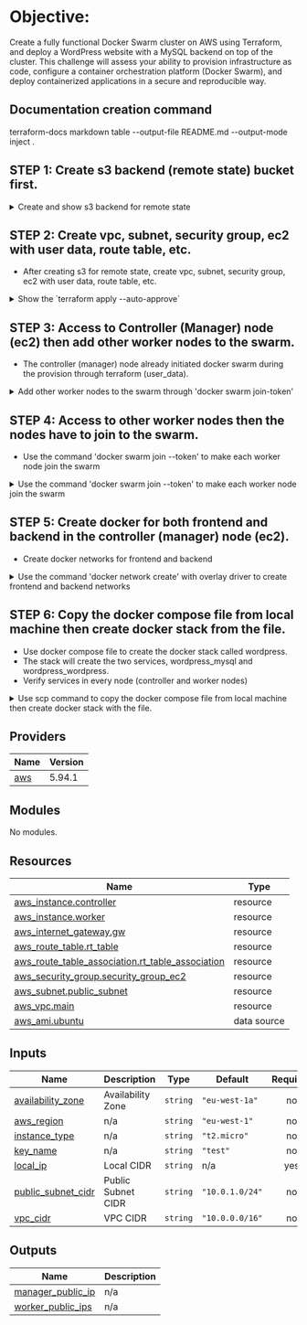 <!-- BEGIN_TF_DOCS -->
# Objective:
Create a fully functional Docker Swarm cluster on AWS using Terraform, and deploy a WordPress website with a MySQL backend on top of the cluster.
This challenge will assess your ability to provision infrastructure as code, configure a container orchestration platform (Docker Swarm), and deploy containerized applications in a secure and reproducible way.

## Documentation creation command
terraform-docs markdown table --output-file README.md --output-mode inject .  

## STEP 1: Create s3 backend (remote state) bucket first.

<details>
  <summary>Create and show s3 backend for remote state</summary>

```
bootstrap git:(main) ✗ terraform plan                                                              
aws_dynamodb_table.terraform_locks: Refreshing state... [id=module_practice_db]
aws_s3_bucket.terraform_state: Refreshing state... [id=dockerswarm-practice-bucket]
aws_s3_bucket_versioning.versioning: Refreshing state... [id=dockerswarm-practice-bucket]
aws_s3_bucket_server_side_encryption_configuration.encryption: Refreshing state... [id=dockerswarm-practice-bucket]

Your infrastructure matches the configuration.
```
</details>

## STEP 2: Create vpc, subnet, security group, ec2 with user data, route table, etc.
- After creating s3 for remote state, create vpc, subnet, security group, ec2 with user data, route table, etc.

<details>
  <summary>Show the `terraform apply --auto-approve`</summary>

```
week9 git:(main) ✗ terraform apply --auto-approve
data.aws_ami.ubuntu: Reading...
data.aws_ami.ubuntu: Read complete after 0s [id=ami-05718e63cb39fcdb1]

Terraform used the selected providers to generate the following execution plan. Resource actions are indicated with the following symbols:
  + create

Terraform will perform the following actions:

  # aws_instance.controller will be created
  + resource "aws_instance" "controller" {
      + ami                                  = "ami-05718e63cb39fcdb1"
      + arn                                  = (known after apply)
      + associate_public_ip_address          = (known after apply)
      + availability_zone                    = (known after apply)
      + cpu_core_count                       = (known after apply)
      + cpu_threads_per_core                 = (known after apply)
      + disable_api_stop                     = (known after apply)
      + disable_api_termination              = (known after apply)
      + ebs_optimized                        = (known after apply)
      + enable_primary_ipv6                  = (known after apply)
      + get_password_data                    = false
      + host_id                              = (known after apply)
      + host_resource_group_arn              = (known after apply)
      + iam_instance_profile                 = (known after apply)
      + id                                   = (known after apply)
      + instance_initiated_shutdown_behavior = (known after apply)
      + instance_lifecycle                   = (known after apply)
      + instance_state                       = (known after apply)
      + instance_type                        = "t2.micro"
      + ipv6_address_count                   = (known after apply)
      + ipv6_addresses                       = (known after apply)
      + key_name                             = "test"
      + monitoring                           = (known after apply)
      + outpost_arn                          = (known after apply)
      + password_data                        = (known after apply)
      + placement_group                      = (known after apply)
      + placement_partition_number           = (known after apply)
      + primary_network_interface_id         = (known after apply)
      + private_dns                          = (known after apply)
      + private_ip                           = (known after apply)
      + public_dns                           = (known after apply)
      + public_ip                            = (known after apply)
      + secondary_private_ips                = (known after apply)
      + security_groups                      = (known after apply)
      + source_dest_check                    = true
      + spot_instance_request_id             = (known after apply)
      + subnet_id                            = (known after apply)
      + tags                                 = {
          + "Name" = "Controller Node Instance"
        }
      + tags_all                             = {
          + "Name" = "Controller Node Instance"
        }
      + tenancy                              = (known after apply)
      + user_data                            = "2663ed642b630f3460891f6610534009174b2e86"
      + user_data_base64                     = (known after apply)
      + user_data_replace_on_change          = false
      + vpc_security_group_ids               = (known after apply)

      + capacity_reservation_specification (known after apply)

      + cpu_options (known after apply)

      + ebs_block_device (known after apply)

      + enclave_options (known after apply)

      + ephemeral_block_device (known after apply)

      + instance_market_options (known after apply)

      + maintenance_options (known after apply)

      + metadata_options (known after apply)

      + network_interface (known after apply)

      + private_dns_name_options (known after apply)

      + root_block_device (known after apply)
    }

  # aws_instance.worker[0] will be created
  + resource "aws_instance" "worker" {
      + ami                                  = "ami-05718e63cb39fcdb1"
      + arn                                  = (known after apply)
      + associate_public_ip_address          = (known after apply)
      + availability_zone                    = (known after apply)
      + cpu_core_count                       = (known after apply)
      + cpu_threads_per_core                 = (known after apply)
      + disable_api_stop                     = (known after apply)
      + disable_api_termination              = (known after apply)
      + ebs_optimized                        = (known after apply)
      + enable_primary_ipv6                  = (known after apply)
      + get_password_data                    = false
      + host_id                              = (known after apply)
      + host_resource_group_arn              = (known after apply)
      + iam_instance_profile                 = (known after apply)
      + id                                   = (known after apply)
      + instance_initiated_shutdown_behavior = (known after apply)
      + instance_lifecycle                   = (known after apply)
      + instance_state                       = (known after apply)
      + instance_type                        = "t2.micro"
      + ipv6_address_count                   = (known after apply)
      + ipv6_addresses                       = (known after apply)
      + key_name                             = "test"
      + monitoring                           = (known after apply)
      + outpost_arn                          = (known after apply)
      + password_data                        = (known after apply)
      + placement_group                      = (known after apply)
      + placement_partition_number           = (known after apply)
      + primary_network_interface_id         = (known after apply)
      + private_dns                          = (known after apply)
      + private_ip                           = (known after apply)
      + public_dns                           = (known after apply)
      + public_ip                            = (known after apply)
      + secondary_private_ips                = (known after apply)
      + security_groups                      = (known after apply)
      + source_dest_check                    = true
      + spot_instance_request_id             = (known after apply)
      + subnet_id                            = (known after apply)
      + tags                                 = {
          + "Name" = "Worker Node Instance"
        }
      + tags_all                             = {
          + "Name" = "Worker Node Instance"
        }
      + tenancy                              = (known after apply)
      + user_data                            = "e419caabfb30f06f6fe6a075e1a16490f1f92a25"
      + user_data_base64                     = (known after apply)
      + user_data_replace_on_change          = false
      + vpc_security_group_ids               = (known after apply)

      + capacity_reservation_specification (known after apply)

      + cpu_options (known after apply)

      + ebs_block_device (known after apply)

      + enclave_options (known after apply)

      + ephemeral_block_device (known after apply)

      + instance_market_options (known after apply)

      + maintenance_options (known after apply)

      + metadata_options (known after apply)

      + network_interface (known after apply)

      + private_dns_name_options (known after apply)

      + root_block_device (known after apply)
    }

  # aws_instance.worker[1] will be created
  + resource "aws_instance" "worker" {
      + ami                                  = "ami-05718e63cb39fcdb1"
      + arn                                  = (known after apply)
      + associate_public_ip_address          = (known after apply)
      + availability_zone                    = (known after apply)
      + cpu_core_count                       = (known after apply)
      + cpu_threads_per_core                 = (known after apply)
      + disable_api_stop                     = (known after apply)
      + disable_api_termination              = (known after apply)
      + ebs_optimized                        = (known after apply)
      + enable_primary_ipv6                  = (known after apply)
      + get_password_data                    = false
      + host_id                              = (known after apply)
      + host_resource_group_arn              = (known after apply)
      + iam_instance_profile                 = (known after apply)
      + id                                   = (known after apply)
      + instance_initiated_shutdown_behavior = (known after apply)
      + instance_lifecycle                   = (known after apply)
      + instance_state                       = (known after apply)
      + instance_type                        = "t2.micro"
      + ipv6_address_count                   = (known after apply)
      + ipv6_addresses                       = (known after apply)
      + key_name                             = "test"
      + monitoring                           = (known after apply)
      + outpost_arn                          = (known after apply)
      + password_data                        = (known after apply)
      + placement_group                      = (known after apply)
      + placement_partition_number           = (known after apply)
      + primary_network_interface_id         = (known after apply)
      + private_dns                          = (known after apply)
      + private_ip                           = (known after apply)
      + public_dns                           = (known after apply)
      + public_ip                            = (known after apply)
      + secondary_private_ips                = (known after apply)
      + security_groups                      = (known after apply)
      + source_dest_check                    = true
      + spot_instance_request_id             = (known after apply)
      + subnet_id                            = (known after apply)
      + tags                                 = {
          + "Name" = "Worker Node Instance"
        }
      + tags_all                             = {
          + "Name" = "Worker Node Instance"
        }
      + tenancy                              = (known after apply)
      + user_data                            = "e419caabfb30f06f6fe6a075e1a16490f1f92a25"
      + user_data_base64                     = (known after apply)
      + user_data_replace_on_change          = false
      + vpc_security_group_ids               = (known after apply)

      + capacity_reservation_specification (known after apply)

      + cpu_options (known after apply)

      + ebs_block_device (known after apply)

      + enclave_options (known after apply)

      + ephemeral_block_device (known after apply)

      + instance_market_options (known after apply)

      + maintenance_options (known after apply)

      + metadata_options (known after apply)

      + network_interface (known after apply)

      + private_dns_name_options (known after apply)

      + root_block_device (known after apply)
    }

  # aws_internet_gateway.gw will be created
  + resource "aws_internet_gateway" "gw" {
      + arn      = (known after apply)
      + id       = (known after apply)
      + owner_id = (known after apply)
      + tags     = {
          + "Name" = "main"
        }
      + tags_all = {
          + "Name" = "main"
        }
      + vpc_id   = (known after apply)
    }

  # aws_route_table.rt_table will be created
  + resource "aws_route_table" "rt_table" {
      + arn              = (known after apply)
      + id               = (known after apply)
      + owner_id         = (known after apply)
      + propagating_vgws = (known after apply)
      + route            = [
          + {
              + cidr_block                 = "0.0.0.0/0"
              + gateway_id                 = (known after apply)
                # (11 unchanged attributes hidden)
            },
        ]
      + tags             = {
          + "Name" = "main-route-table"
        }
      + tags_all         = {
          + "Name" = "main-route-table"
        }
      + vpc_id           = (known after apply)
    }

  # aws_route_table_association.rt_table_association will be created
  + resource "aws_route_table_association" "rt_table_association" {
      + id             = (known after apply)
      + route_table_id = (known after apply)
      + subnet_id      = (known after apply)
    }

  # aws_security_group.security_group_ec2 will be created
  + resource "aws_security_group" "security_group_ec2" {
      + arn                    = (known after apply)
      + description            = "Allow ssh inbound traffic and all outbound traffic"
      + egress                 = [
          + {
              + cidr_blocks      = [
                  + "0.0.0.0/0",
                ]
              + from_port        = 0
              + ipv6_cidr_blocks = []
              + prefix_list_ids  = []
              + protocol         = "-1"
              + security_groups  = []
              + self             = false
              + to_port          = 0
                # (1 unchanged attribute hidden)
            },
        ]
      + id                     = (known after apply)
      + ingress                = [
          + {
              + cidr_blocks      = [
                  + "10.0.1.0/24",
                ]
              + from_port        = 2377
              + ipv6_cidr_blocks = []
              + prefix_list_ids  = []
              + protocol         = "tcp"
              + security_groups  = []
              + self             = false
              + to_port          = 2377
                # (1 unchanged attribute hidden)
            },
          + {
              + cidr_blocks      = [
                  + "10.0.1.0/24",
                ]
              + from_port        = 4789
              + ipv6_cidr_blocks = []
              + prefix_list_ids  = []
              + protocol         = "tcp"
              + security_groups  = []
              + self             = false
              + to_port          = 4789
                # (1 unchanged attribute hidden)
            },
          + {
              + cidr_blocks      = [
                  + "10.0.1.0/24",
                ]
              + description      = "Swarm node discovery (TCP)"
              + from_port        = 7946
              + ipv6_cidr_blocks = []
              + prefix_list_ids  = []
              + protocol         = "tcp"
              + security_groups  = []
              + self             = false
              + to_port          = 7946
            },
          + {
              + cidr_blocks      = [
                  + "10.0.1.0/24",
                ]
              + description      = "Swarm node discovery (UDP)"
              + from_port        = 7946
              + ipv6_cidr_blocks = []
              + prefix_list_ids  = []
              + protocol         = "udp"
              + security_groups  = []
              + self             = false
              + to_port          = 7946
            },
          + {
              + cidr_blocks      = [
                  + "88.217.180.87/32",
                ]
              + from_port        = 22
              + ipv6_cidr_blocks = []
              + prefix_list_ids  = []
              + protocol         = "tcp"
              + security_groups  = []
              + self             = false
              + to_port          = 22
                # (1 unchanged attribute hidden)
            },
          + {
              + cidr_blocks      = [
                  + "88.217.180.87/32",
                ]
              + from_port        = 443
              + ipv6_cidr_blocks = []
              + prefix_list_ids  = []
              + protocol         = "tcp"
              + security_groups  = []
              + self             = false
              + to_port          = 443
                # (1 unchanged attribute hidden)
            },
          + {
              + cidr_blocks      = [
                  + "88.217.180.87/32",
                ]
              + from_port        = 8080
              + ipv6_cidr_blocks = []
              + prefix_list_ids  = []
              + protocol         = "tcp"
              + security_groups  = []
              + self             = false
              + to_port          = 8080
                # (1 unchanged attribute hidden)
            },
          + {
              + cidr_blocks      = [
                  + "88.217.180.87/32",
                ]
              + from_port        = 80
              + ipv6_cidr_blocks = []
              + prefix_list_ids  = []
              + protocol         = "tcp"
              + security_groups  = []
              + self             = false
              + to_port          = 80
                # (1 unchanged attribute hidden)
            },
        ]
      + name                   = "security_group_ec2"
      + name_prefix            = (known after apply)
      + owner_id               = (known after apply)
      + revoke_rules_on_delete = false
      + tags_all               = (known after apply)
      + vpc_id                 = (known after apply)
    }

  # aws_subnet.public_subnet will be created
  + resource "aws_subnet" "public_subnet" {
      + arn                                            = (known after apply)
      + assign_ipv6_address_on_creation                = false
      + availability_zone                              = "eu-west-1a"
      + availability_zone_id                           = (known after apply)
      + cidr_block                                     = "10.0.1.0/24"
      + enable_dns64                                   = false
      + enable_resource_name_dns_a_record_on_launch    = false
      + enable_resource_name_dns_aaaa_record_on_launch = false
      + id                                             = (known after apply)
      + ipv6_cidr_block_association_id                 = (known after apply)
      + ipv6_native                                    = false
      + map_public_ip_on_launch                        = true
      + owner_id                                       = (known after apply)
      + private_dns_hostname_type_on_launch            = (known after apply)
      + tags                                           = {
          + "Name" = "Public Subnet"
        }
      + tags_all                                       = {
          + "Name" = "Public Subnet"
        }
      + vpc_id                                         = (known after apply)
    }

  # aws_vpc.main will be created
  + resource "aws_vpc" "main" {
      + arn                                  = (known after apply)
      + cidr_block                           = "10.0.0.0/16"
      + default_network_acl_id               = (known after apply)
      + default_route_table_id               = (known after apply)
      + default_security_group_id            = (known after apply)
      + dhcp_options_id                      = (known after apply)
      + enable_dns_hostnames                 = (known after apply)
      + enable_dns_support                   = true
      + enable_network_address_usage_metrics = (known after apply)
      + id                                   = (known after apply)
      + instance_tenancy                     = "default"
      + ipv6_association_id                  = (known after apply)
      + ipv6_cidr_block                      = (known after apply)
      + ipv6_cidr_block_network_border_group = (known after apply)
      + main_route_table_id                  = (known after apply)
      + owner_id                             = (known after apply)
      + tags                                 = {
          + "Name" = "main"
        }
      + tags_all                             = {
          + "Name" = "main"
        }
    }

Plan: 9 to add, 0 to change, 0 to destroy.

Changes to Outputs:
  + manager_public_ip = (known after apply)
  + worker_public_ips = [
      + [
          + (known after apply),
          + (known after apply),
        ],
    ]
aws_vpc.main: Creating...
aws_vpc.main: Creation complete after 2s [id=vpc-0d74d88d5e297a6ef]
aws_internet_gateway.gw: Creating...
aws_subnet.public_subnet: Creating...
aws_internet_gateway.gw: Creation complete after 0s [id=igw-0f1fdb3c5c8f7c57e]
aws_route_table.rt_table: Creating...
aws_route_table.rt_table: Creation complete after 1s [id=rtb-0f3d0a1bacef3d3f4]
aws_subnet.public_subnet: Still creating... [10s elapsed]
aws_subnet.public_subnet: Creation complete after 11s [id=subnet-0e0dfc37d741ec9f1]
aws_route_table_association.rt_table_association: Creating...
aws_security_group.security_group_ec2: Creating...
aws_route_table_association.rt_table_association: Creation complete after 0s [id=rtbassoc-015647e75db6521cb]
aws_security_group.security_group_ec2: Creation complete after 2s [id=sg-090bed0a6eecb0260]
aws_instance.worker[0]: Creating...
aws_instance.controller: Creating...
aws_instance.worker[1]: Creating...
aws_instance.worker[0]: Still creating... [10s elapsed]
aws_instance.worker[1]: Still creating... [10s elapsed]
aws_instance.controller: Still creating... [10s elapsed]
aws_instance.worker[1]: Creation complete after 13s [id=i-0aee3ffe692f69b92]
aws_instance.worker[0]: Creation complete after 13s [id=i-0645ac5c2c09a625a]
aws_instance.controller: Creation complete after 13s [id=i-0db573ee165c9c108]

Apply complete! Resources: 9 added, 0 changed, 0 destroyed.

Outputs:

manager_public_ip = "34.245.53.15"
worker_public_ips = [
  [
    "18.202.26.110",
    "54.170.67.87",
  ],
]
```
</details>

## STEP 3: Access to Controller (Manager) node (ec2) then add other worker nodes to the swarm.
- The controller (manager) node already initiated docker swarm during the provision through terraform (user_data). 

<details>
  <summary>Add other worker nodes to the swarm through 'docker swarm join-token'</summary>

```
ubuntu@ip-10-0-1-59:~$ sudo docker swarm join-token worker
To add a worker to this swarm, run the following command:

    docker swarm join --token zxxxxxxx 10.0.1.59:2377
```
</details>

## STEP 4: Access to other worker nodes then the nodes have to join to the swarm.
- Use the command 'docker swarm join --token' to make each worker node join the swarm

<details>
  <summary>Use the command 'docker swarm join --token' to make each worker node join the swarm</summary>

```
ubuntu@ip-10-0-1-112:~$ docker --version
Docker version 28.0.4, build b8034c0
ubuntu@ip-10-0-1-112:~$ sudo docker swarm join --token zxxxxxxxxxx 10.0.1.59:2377
This node joined a swarm as a worker.

ubuntu@ip-10-0-1-21:~$ docker --version
Docker version 28.0.4, build b8034c0
ubuntu@ip-10-0-1-21:~$ sudo docker swarm join --token zxxxxxxxxx 10.0.1.59:2377
This node joined a swarm as a worker.
```
</details>

## STEP 5: Create docker for both frontend and backend in the controller (manager) node (ec2).
- Create docker networks for frontend and backend

<details>
  <summary>Use the command 'docker network create' with overlay driver to create frontend and backend networks</summary>

```
ubuntu@ip-10-0-1-59:~$ sudo docker network create -d overlay frontend-ntwk

ubuntu@ip-10-0-1-59:~$ sudo docker network create -d overlay backend-ntwk
```
</details>

## STEP 6: Copy the docker compose file from local machine then create docker stack from the file.
- Use docker compose file to create the docker stack called wordpress. 
- The stack will create the two services, wordpress_mysql and wordpress_wordpress.
- Verify services in every node (controller and worker nodes)

<details>
  <summary>Use scp command to copy the docker compose file from local machine then create docker stack with the file.</summary>

```
ubuntu@ip-10-0-1-59:~$ sudo docker stack deploy -c docker-compose.yml wordpress
Since --detach=false was not specified, tasks will be created in the background.
In a future release, --detach=false will become the default.
Creating service wordpress_mysql
Creating service wordpress_wordpress
ubuntu@ip-10-0-1-59:~$ sudo docker node ls
ID                            HOSTNAME        STATUS    AVAILABILITY   MANAGER STATUS   ENGINE VERSION
xxxxxxxxxxxxxx    ip-10-0-1-21    Ready     Active                          28.0.4
kkkkkkkkkkkkkk *   ip-10-0-1-59    Ready     Active         Leader           28.0.4
aaaaaaaaaaaaaa     ip-10-0-1-112   Ready     Active                          28.0.4
ubuntu@ip-10-0-1-59:~$ sudo docker node ps
ID             NAME                    IMAGE             NODE           DESIRED STATE   CURRENT STATE            ERROR     PORTS
0xw7zz0tgtsl   wordpress_wordpress.1   wordpress:6.7.2   ip-10-0-1-59   Running         Running 10 seconds ago
ubuntu@ip-10-0-1-59:~$ sudo docker node ps ip-10-0-1-21
ID             NAME                    IMAGE             NODE           DESIRED STATE   CURRENT STATE            ERROR     PORTS
ke057x88myqr   wordpress_mysql.1       mysql:8.0.41      ip-10-0-1-21   Running         Running 27 seconds ago
17g2kj00ydga   wordpress_wordpress.2   wordpress:6.7.2   ip-10-0-1-21   Running         Running 43 seconds ago
ubuntu@ip-10-0-1-59:~$ sudo docker node ps ip-10-0-1-112
ID             NAME                    IMAGE             NODE            DESIRED STATE   CURRENT STATE               ERROR     PORTS
f6wpitai3fzd   wordpress_wordpress.3   wordpress:6.7.2   ip-10-0-1-112   Running         Running about an hour ago
ubuntu@ip-10-0-1-59:~$ sudo docker node ps ip-10-0-1-59
ID             NAME                    IMAGE             NODE           DESIRED STATE   CURRENT STATE               ERROR     PORTS
0xw7zz0tgtsl   wordpress_wordpress.1   wordpress:6.7.2   ip-10-0-1-59   Running         Running about an hour ago
```
</details>

## Providers

| Name | Version |
|------|---------|
| <a name="provider_aws"></a> [aws](#provider\_aws) | 5.94.1 |

## Modules

No modules.

## Resources

| Name | Type |
|------|------|
| [aws_instance.controller](https://registry.terraform.io/providers/hashicorp/aws/latest/docs/resources/instance) | resource |
| [aws_instance.worker](https://registry.terraform.io/providers/hashicorp/aws/latest/docs/resources/instance) | resource |
| [aws_internet_gateway.gw](https://registry.terraform.io/providers/hashicorp/aws/latest/docs/resources/internet_gateway) | resource |
| [aws_route_table.rt_table](https://registry.terraform.io/providers/hashicorp/aws/latest/docs/resources/route_table) | resource |
| [aws_route_table_association.rt_table_association](https://registry.terraform.io/providers/hashicorp/aws/latest/docs/resources/route_table_association) | resource |
| [aws_security_group.security_group_ec2](https://registry.terraform.io/providers/hashicorp/aws/latest/docs/resources/security_group) | resource |
| [aws_subnet.public_subnet](https://registry.terraform.io/providers/hashicorp/aws/latest/docs/resources/subnet) | resource |
| [aws_vpc.main](https://registry.terraform.io/providers/hashicorp/aws/latest/docs/resources/vpc) | resource |
| [aws_ami.ubuntu](https://registry.terraform.io/providers/hashicorp/aws/latest/docs/data-sources/ami) | data source |

## Inputs

| Name | Description | Type | Default | Required |
|------|-------------|------|---------|:--------:|
| <a name="input_availability_zone"></a> [availability\_zone](#input\_availability\_zone) | Availability Zone | `string` | `"eu-west-1a"` | no |
| <a name="input_aws_region"></a> [aws\_region](#input\_aws\_region) | n/a | `string` | `"eu-west-1"` | no |
| <a name="input_instance_type"></a> [instance\_type](#input\_instance\_type) | n/a | `string` | `"t2.micro"` | no |
| <a name="input_key_name"></a> [key\_name](#input\_key\_name) | n/a | `string` | `"test"` | no |
| <a name="input_local_ip"></a> [local\_ip](#input\_local\_ip) | Local CIDR | `string` | n/a | yes |
| <a name="input_public_subnet_cidr"></a> [public\_subnet\_cidr](#input\_public\_subnet\_cidr) | Public Subnet CIDR | `string` | `"10.0.1.0/24"` | no |
| <a name="input_vpc_cidr"></a> [vpc\_cidr](#input\_vpc\_cidr) | VPC CIDR | `string` | `"10.0.0.0/16"` | no |

## Outputs

| Name | Description |
|------|-------------|
| <a name="output_manager_public_ip"></a> [manager\_public\_ip](#output\_manager\_public\_ip) | n/a |
| <a name="output_worker_public_ips"></a> [worker\_public\_ips](#output\_worker\_public\_ips) | n/a |

<!-- END_TF_DOCS -->